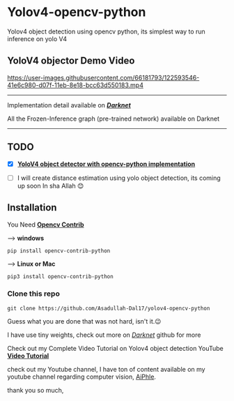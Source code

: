 # Yolov4-opencv-python

Yolov4 object detection using opencv python, its simplest way to run inference on yolo V4

## YoloV4 objector Demo Video

https://user-images.githubusercontent.com/66181793/122593546-41e6c980-d07f-11eb-8e18-bcc63d550183.mp4

---

Implementation detail available on [_**Darknet**_](https://github.com/pjreddie/darknet)

All the Frozen-Inference graph (pre-trained network) available on Darknet

---

## TODO

- [x] [**YoloV4 object detector with opencv-python implementation**](https://youtu.be/1aL6tewfxFY)

- [ ] I will create distance estimation using yolo object detection, its coming up soon In sha Allah 😊

## Installation

You Need [**Opencv Contrib**](https://pypi.org/project/opencv-contrib-python/)

--> **windows**

`pip install opencv-contrib-python`

--> **Linux or Mac**

`pip3 install opencv-contrib-python`

### Clone this repo

`git clone https://github.com/Asadullah-Dal17/yolov4-opencv-python`

Guess what you are done that was not hard, isn't it.😉

I have use tiny weights, check out more on [_Darknet_](https://github.com/pjreddie/darknet) github for more

Check out my Complete Video Tutorial on Yolov4 object detection YouTube [**Video Tutorial**](https://youtu.be/1aL6tewfxFY)

check out my Youtube channel, I have ton of content available on my youtube channel regarding computer vision, [AiPhle](https://youtube.come/c/aiphle).

thank you so much,
